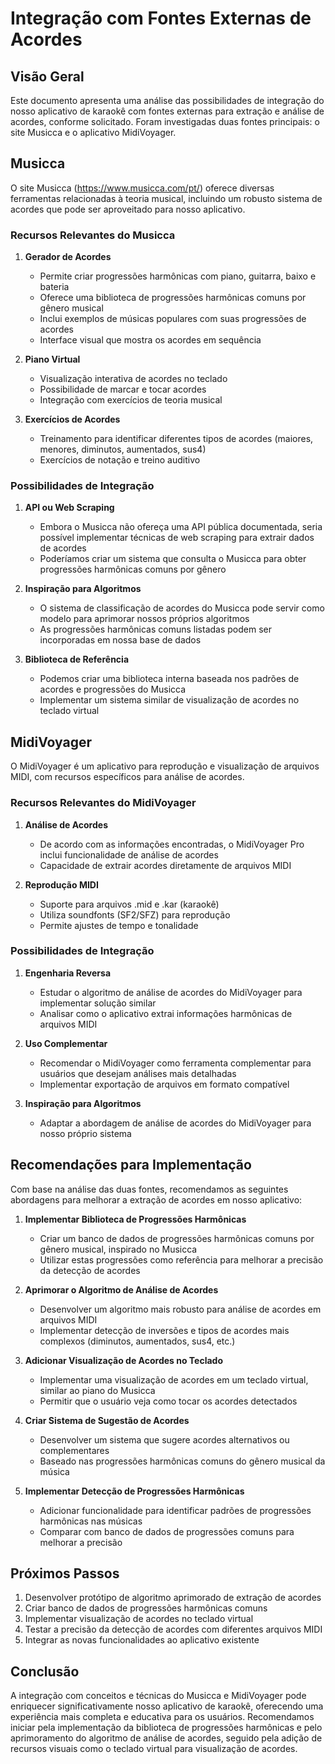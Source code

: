 # Integração com Fontes Externas de Acordes

## Visão Geral

Este documento apresenta uma análise das possibilidades de integração do nosso aplicativo de karaokê com fontes externas para extração e análise de acordes, conforme solicitado. Foram investigadas duas fontes principais: o site Musicca e o aplicativo MidiVoyager.

## Musicca

O site Musicca (https://www.musicca.com/pt/) oferece diversas ferramentas relacionadas à teoria musical, incluindo um robusto sistema de acordes que pode ser aproveitado para nosso aplicativo.

### Recursos Relevantes do Musicca

1. **Gerador de Acordes**
   - Permite criar progressões harmônicas com piano, guitarra, baixo e bateria
   - Oferece uma biblioteca de progressões harmônicas comuns por gênero musical
   - Inclui exemplos de músicas populares com suas progressões de acordes
   - Interface visual que mostra os acordes em sequência

2. **Piano Virtual**
   - Visualização interativa de acordes no teclado
   - Possibilidade de marcar e tocar acordes
   - Integração com exercícios de teoria musical

3. **Exercícios de Acordes**
   - Treinamento para identificar diferentes tipos de acordes (maiores, menores, diminutos, aumentados, sus4)
   - Exercícios de notação e treino auditivo

### Possibilidades de Integração

1. **API ou Web Scraping**
   - Embora o Musicca não ofereça uma API pública documentada, seria possível implementar técnicas de web scraping para extrair dados de acordes
   - Poderíamos criar um sistema que consulta o Musicca para obter progressões harmônicas comuns por gênero

2. **Inspiração para Algoritmos**
   - O sistema de classificação de acordes do Musicca pode servir como modelo para aprimorar nossos próprios algoritmos
   - As progressões harmônicas comuns listadas podem ser incorporadas em nossa base de dados

3. **Biblioteca de Referência**
   - Podemos criar uma biblioteca interna baseada nos padrões de acordes e progressões do Musicca
   - Implementar um sistema similar de visualização de acordes no teclado virtual

## MidiVoyager

O MidiVoyager é um aplicativo para reprodução e visualização de arquivos MIDI, com recursos específicos para análise de acordes.

### Recursos Relevantes do MidiVoyager

1. **Análise de Acordes**
   - De acordo com as informações encontradas, o MidiVoyager Pro inclui funcionalidade de análise de acordes
   - Capacidade de extrair acordes diretamente de arquivos MIDI

2. **Reprodução MIDI**
   - Suporte para arquivos .mid e .kar (karaokê)
   - Utiliza soundfonts (SF2/SFZ) para reprodução
   - Permite ajustes de tempo e tonalidade

### Possibilidades de Integração

1. **Engenharia Reversa**
   - Estudar o algoritmo de análise de acordes do MidiVoyager para implementar solução similar
   - Analisar como o aplicativo extrai informações harmônicas de arquivos MIDI

2. **Uso Complementar**
   - Recomendar o MidiVoyager como ferramenta complementar para usuários que desejam análises mais detalhadas
   - Implementar exportação de arquivos em formato compatível

3. **Inspiração para Algoritmos**
   - Adaptar a abordagem de análise de acordes do MidiVoyager para nosso próprio sistema

## Recomendações para Implementação

Com base na análise das duas fontes, recomendamos as seguintes abordagens para melhorar a extração de acordes em nosso aplicativo:

1. **Implementar Biblioteca de Progressões Harmônicas**
   - Criar um banco de dados de progressões harmônicas comuns por gênero musical, inspirado no Musicca
   - Utilizar estas progressões como referência para melhorar a precisão da detecção de acordes

2. **Aprimorar o Algoritmo de Análise de Acordes**
   - Desenvolver um algoritmo mais robusto para análise de acordes em arquivos MIDI
   - Implementar detecção de inversões e tipos de acordes mais complexos (diminutos, aumentados, sus4, etc.)

3. **Adicionar Visualização de Acordes no Teclado**
   - Implementar uma visualização de acordes em um teclado virtual, similar ao piano do Musicca
   - Permitir que o usuário veja como tocar os acordes detectados

4. **Criar Sistema de Sugestão de Acordes**
   - Desenvolver um sistema que sugere acordes alternativos ou complementares
   - Baseado nas progressões harmônicas comuns do gênero musical da música

5. **Implementar Detecção de Progressões Harmônicas**
   - Adicionar funcionalidade para identificar padrões de progressões harmônicas nas músicas
   - Comparar com banco de dados de progressões comuns para melhorar a precisão

## Próximos Passos

1. Desenvolver protótipo de algoritmo aprimorado de extração de acordes
2. Criar banco de dados de progressões harmônicas comuns
3. Implementar visualização de acordes no teclado virtual
4. Testar a precisão da detecção de acordes com diferentes arquivos MIDI
5. Integrar as novas funcionalidades ao aplicativo existente

## Conclusão

A integração com conceitos e técnicas do Musicca e MidiVoyager pode enriquecer significativamente nosso aplicativo de karaokê, oferecendo uma experiência mais completa e educativa para os usuários. Recomendamos iniciar pela implementação da biblioteca de progressões harmônicas e pelo aprimoramento do algoritmo de análise de acordes, seguido pela adição de recursos visuais como o teclado virtual para visualização de acordes.
